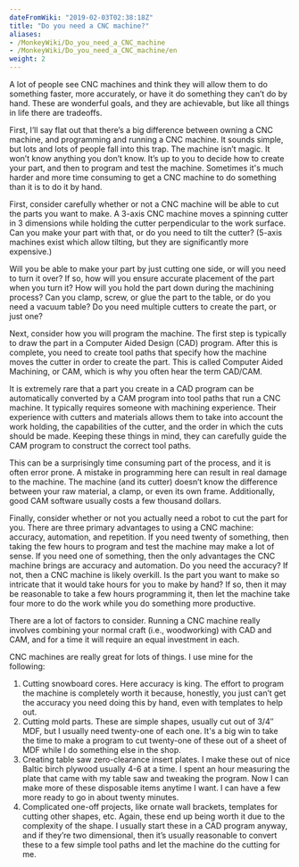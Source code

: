 ```yaml
---
dateFromWiki: "2019-02-03T02:38:18Z"
title: "Do you need a CNC machine?"
aliases:
- /MonkeyWiki/Do_you_need_a_CNC_machine
- /MonkeyWiki/Do_you_need_a_CNC_machine/en
weight: 2
---
```

A lot of people see CNC machines and think they will allow them to do something faster, more accurately, or have it do something they can’t do by hand. These are wonderful goals, and they are achievable, but like all things in life there are tradeoffs.
 
First, I’ll say flat out that there’s a big difference between owning a CNC machine, and programming and running a CNC machine. It sounds simple, but lots and lots of people fall into this trap. The machine isn’t magic. It won’t know anything you don’t know. It’s up to you to decide how to create your part, and then to program and test the machine. Sometimes it's much harder and more time consuming to get a CNC machine to do something than it is to do it by hand.
 
First, consider carefully whether or not a CNC machine will be able to cut the parts you want to make. A 3-axis CNC machine moves a spinning cutter in 3 dimensions while holding the cutter perpendicular to the work surface. Can you make your part with that, or do you need to tilt the cutter? (5-axis machines exist which allow tilting, but they are significantly more expensive.) 

Will you be able to make your part by just cutting one side, or will you need to turn it over? If so, how will you ensure accurate placement of the part when you turn it? How will you hold the part down during the machining process? Can you clamp, screw, or glue the part to the table, or do you need a vacuum table? Do you need multiple cutters to create the part, or just one?
 
Next, consider how you will program the machine. The first step is typically to draw the part in a Computer Aided Design (CAD) program. After this is complete, you need to create tool paths that specify how the machine moves the cutter in order to create the part. This is called Computer Aided Machining, or CAM, which is why you often hear the term CAD/CAM. 

It is extremely rare that a part you create in a CAD program can be automatically converted by a CAM program into tool paths that run a CNC machine. It typically requires someone with machining experience. Their experience with cutters and materials allows them to take into account the work holding, the capabilities of the cutter, and the order in which the cuts should be made. Keeping these things in mind, they can carefully guide the CAM program to construct the correct tool paths. 

This can be a surprisingly time consuming part of the process, and it is often error prone. A mistake in programming here can result in real damage to the machine. The machine (and its cutter) doesn’t know the difference between your raw material, a clamp, or even its own frame. Additionally, good CAM software usually costs a few thousand dollars.
 
Finally, consider whether or not you actually need a robot to cut the part for you. There are three primary advantages to using a CNC machine: accuracy, automation, and repetition. If you need twenty of something, then taking the few hours to program and test the machine may make a lot of sense. If you need one of something, then the only advantages the CNC machine brings are accuracy and automation. Do you need the accuracy? If not, then a CNC machine is likely overkill. Is the part you want to make so intricate that it would take hours for you to make by hand? If so, then it may be reasonable to take a few hours programming it, then let the machine take four more to do the work while you do something more productive.
 
There are a lot of factors to consider. Running a CNC machine really involves combining your normal craft (i.e., woodworking) with CAD and CAM, and for a time it will require an equal investment in each.
 
CNC machines are really great for lots of things. I use mine for the following:
1. Cutting snowboard cores. Here accuracy is king. The effort to program the machine is completely worth it because, honestly, you just can’t get the accuracy you need doing this by hand, even with templates to help out.
1. Cutting mold parts. These are simple shapes, usually cut out of 3/4″ MDF, but I usually need twenty-one of each one. It's a big win to take the time to make a program to cut twenty-one of these out of a sheet of MDF while I do something else in the shop.
1. Creating table saw zero-clearance insert plates. I make these out of nice Baltic birch plywood usually 4-6 at a time. I spent an hour measuring the plate that came with my table saw and tweaking the program. Now I can make more of these disposable items anytime I want. I can have a few more ready to go in about twenty minutes.
1. Complicated one-off projects, like ornate wall brackets, templates for cutting other shapes, etc. Again, these end up being worth it due to the complexity of the shape. I usually start these in a CAD program anyway, and if they’re two dimensional, then it’s usually reasonable to convert these to a few simple tool paths and let the machine do the cutting for me.



